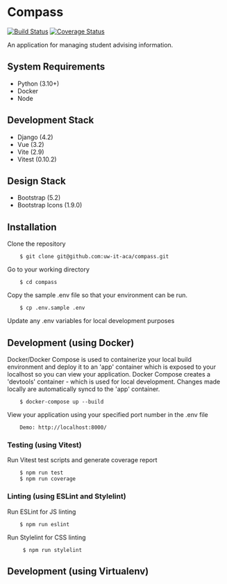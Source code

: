 # Compass

[![Build Status](https://github.com/uw-it-aca/compass/workflows/Build%2C%20Test%20and%20Deploy/badge.svg?branch=main)](https://github.com/uw-it-aca/compass/actions)
[![Coverage Status](https://coveralls.io/repos/github/uw-it-aca/compass/badge.svg?branch=main)](https://coveralls.io/github/uw-it-aca/compass?branch=main)

An application for managing student advising information.

## System Requirements

- Python (3.10+)
- Docker
- Node

## Development Stack

- Django (4.2)
- Vue (3.2)
- Vite (2.9)
- Vitest (0.10.2)

## Design Stack

- Bootstrap (5.2)
- Bootstrap Icons (1.9.0)

## Installation

Clone the repository

        $ git clone git@github.com:uw-it-aca/compass.git

Go to your working directory

        $ cd compass

Copy the sample .env file so that your environment can be run.

        $ cp .env.sample .env

Update any .env variables for local development purposes

## Development (using Docker)

Docker/Docker Compose is used to containerize your local build environment and deploy it to an 'app' container which is exposed to your localhost so you can view your application. Docker Compose creates a 'devtools' container - which is used for local development. Changes made locally are automatically syncd to the 'app' container.

        $ docker-compose up --build

View your application using your specified port number in the .env file

        Demo: http://localhost:8000/

### Testing (using Vitest)

Run Vitest test scripts and generate coverage report

        $ npm run test
        $ npm run coverage

### Linting (using ESLint and Stylelint)

Run ESLint for JS linting

        $ npm run eslint

Run Stylelint for CSS linting

         $ npm run stylelint

## Development (using Virtualenv)
